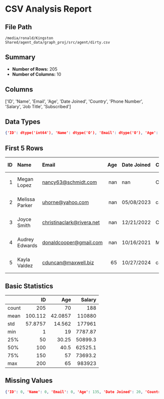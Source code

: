 
# CSV Analysis Report

## File Path
`/media/ronald/Kingston Shared/agent_data/graph_proj/src/agent/dirty.csv`

## Summary
- **Number of Rows:** 205
- **Number of Columns:** 10

## Columns
['ID', 'Name', 'Email', 'Age', 'Date Joined', 'Country', 'Phone Number', 'Salary', 'Job Title', 'Subscribed']

## Data Types
```json
{'ID': dtype('int64'), 'Name': dtype('O'), 'Email': dtype('O'), 'Age': dtype('float64'), 'Date Joined': dtype('O'), 'Country': dtype('O'), 'Phone Number': dtype('O'), 'Salary': dtype('float64'), 'Job Title': dtype('O'), 'Subscribed': dtype('O')}
```

## First 5 Rows
|   ID | Name           | Email                     |   Age | Date Joined   | Country   | Phone Number   |   Salary | Job Title    | Subscribed   |
|-----:|:---------------|:--------------------------|------:|:--------------|:----------|:---------------|---------:|:-------------|:-------------|
|    1 | Megan Lopez    | nancy63@schmidt.com       |   nan | nan           | Canada    | 035-721-9686   |  43321.8 | Data Analyst | nan          |
|    2 | Melissa Parker | uhorne@yahoo.com          |   nan | 05/08/2023    | canada    | 535-010-5451   | 647835   | enginr       | N            |
|    3 | Joyce Smith    | christinaclark@rivera.net |   nan | 12/21/2022    | Canada    | 368-679-8303   |  51429.3 | nan          | Y            |
|    4 | Audrey Edwards | donaldcooper@gmail.com    |   nan | 10/16/2021    | Mexico    | 678-875-1987   |  46138.8 | Data Analyst | Y            |
|    5 | Kayla Valdez   | cduncan@maxwell.biz       |    65 | 10/27/2024    | canada    | 267-788-6284   | 983923   | enginr       | nan          |

## Basic Statistics
|       |       ID |     Age |    Salary |
|:------|---------:|--------:|----------:|
| count | 205      | 70      |    188    |
| mean  | 100.112  | 42.0857 | 110880    |
| std   |  57.8757 | 14.562  | 177961    |
| min   |   1      | 19      |   7787.87 |
| 25%   |  50      | 30.25   |  50899.3  |
| 50%   | 100      | 40.5    |  62525.1  |
| 75%   | 150      | 57      |  73693.2  |
| max   | 200      | 65      | 983923    |

## Missing Values
```json
{'ID': 0, 'Name': 0, 'Email': 0, 'Age': 135, 'Date Joined': 20, 'Country': 0, 'Phone Number': 0, 'Salary': 17, 'Job Title': 24, 'Subscribed': 65}
```

